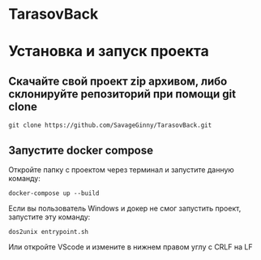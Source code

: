 # TarasovBack

# Установка и запуск проекта
## Скачайте свой проект zip архивом, либо склонируйте репозиторий при помощи git clone
```
git clone https://github.com/SavageGinny/TarasovBack.git
```
## Запустите docker compose
Откройте папку с проектом через терминал и запустите данную команду:
```
docker-compose up --build
```
Если вы пользователь Windows и докер не смог запустить проект, запустите эту команду:
```
dos2unix entrypoint.sh
```
Или откройте VScode и измените в нижнем правом углу с CRLF на LF
